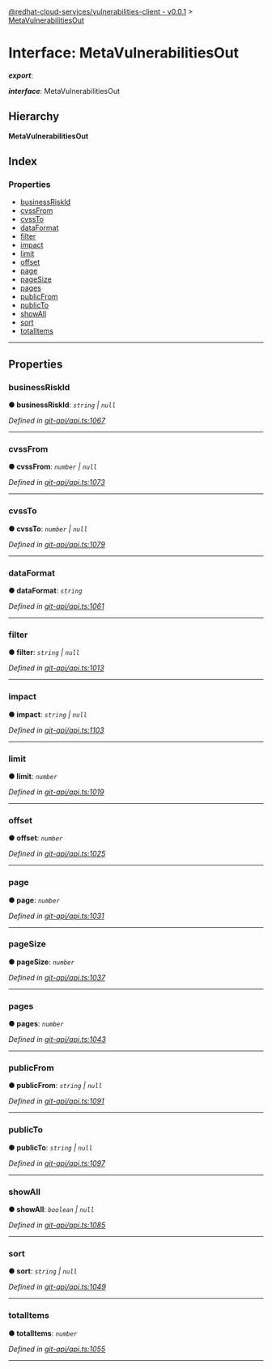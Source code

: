 [@redhat-cloud-services/vulnerabilities-client - v0.0.1](../README.md) > [MetaVulnerabilitiesOut](../interfaces/metavulnerabilitiesout.md)

# Interface: MetaVulnerabilitiesOut

*__export__*: 

*__interface__*: MetaVulnerabilitiesOut

## Hierarchy

**MetaVulnerabilitiesOut**

## Index

### Properties

* [businessRiskId](metavulnerabilitiesout.md#businessriskid)
* [cvssFrom](metavulnerabilitiesout.md#cvssfrom)
* [cvssTo](metavulnerabilitiesout.md#cvssto)
* [dataFormat](metavulnerabilitiesout.md#dataformat)
* [filter](metavulnerabilitiesout.md#filter)
* [impact](metavulnerabilitiesout.md#impact)
* [limit](metavulnerabilitiesout.md#limit)
* [offset](metavulnerabilitiesout.md#offset)
* [page](metavulnerabilitiesout.md#page)
* [pageSize](metavulnerabilitiesout.md#pagesize)
* [pages](metavulnerabilitiesout.md#pages)
* [publicFrom](metavulnerabilitiesout.md#publicfrom)
* [publicTo](metavulnerabilitiesout.md#publicto)
* [showAll](metavulnerabilitiesout.md#showall)
* [sort](metavulnerabilitiesout.md#sort)
* [totalItems](metavulnerabilitiesout.md#totalitems)

---

## Properties

<a id="businessriskid"></a>

###  businessRiskId

**● businessRiskId**: *`string` \| `null`*

*Defined in [git-api/api.ts:1067](https://github.com/RedHatInsights/javascript-clients/blob/master/packages/vulnerabilities/git-api/api.ts#L1067)*

___
<a id="cvssfrom"></a>

###  cvssFrom

**● cvssFrom**: *`number` \| `null`*

*Defined in [git-api/api.ts:1073](https://github.com/RedHatInsights/javascript-clients/blob/master/packages/vulnerabilities/git-api/api.ts#L1073)*

___
<a id="cvssto"></a>

###  cvssTo

**● cvssTo**: *`number` \| `null`*

*Defined in [git-api/api.ts:1079](https://github.com/RedHatInsights/javascript-clients/blob/master/packages/vulnerabilities/git-api/api.ts#L1079)*

___
<a id="dataformat"></a>

###  dataFormat

**● dataFormat**: *`string`*

*Defined in [git-api/api.ts:1061](https://github.com/RedHatInsights/javascript-clients/blob/master/packages/vulnerabilities/git-api/api.ts#L1061)*

___
<a id="filter"></a>

###  filter

**● filter**: *`string` \| `null`*

*Defined in [git-api/api.ts:1013](https://github.com/RedHatInsights/javascript-clients/blob/master/packages/vulnerabilities/git-api/api.ts#L1013)*

___
<a id="impact"></a>

###  impact

**● impact**: *`string` \| `null`*

*Defined in [git-api/api.ts:1103](https://github.com/RedHatInsights/javascript-clients/blob/master/packages/vulnerabilities/git-api/api.ts#L1103)*

___
<a id="limit"></a>

###  limit

**● limit**: *`number`*

*Defined in [git-api/api.ts:1019](https://github.com/RedHatInsights/javascript-clients/blob/master/packages/vulnerabilities/git-api/api.ts#L1019)*

___
<a id="offset"></a>

###  offset

**● offset**: *`number`*

*Defined in [git-api/api.ts:1025](https://github.com/RedHatInsights/javascript-clients/blob/master/packages/vulnerabilities/git-api/api.ts#L1025)*

___
<a id="page"></a>

###  page

**● page**: *`number`*

*Defined in [git-api/api.ts:1031](https://github.com/RedHatInsights/javascript-clients/blob/master/packages/vulnerabilities/git-api/api.ts#L1031)*

___
<a id="pagesize"></a>

###  pageSize

**● pageSize**: *`number`*

*Defined in [git-api/api.ts:1037](https://github.com/RedHatInsights/javascript-clients/blob/master/packages/vulnerabilities/git-api/api.ts#L1037)*

___
<a id="pages"></a>

###  pages

**● pages**: *`number`*

*Defined in [git-api/api.ts:1043](https://github.com/RedHatInsights/javascript-clients/blob/master/packages/vulnerabilities/git-api/api.ts#L1043)*

___
<a id="publicfrom"></a>

###  publicFrom

**● publicFrom**: *`string` \| `null`*

*Defined in [git-api/api.ts:1091](https://github.com/RedHatInsights/javascript-clients/blob/master/packages/vulnerabilities/git-api/api.ts#L1091)*

___
<a id="publicto"></a>

###  publicTo

**● publicTo**: *`string` \| `null`*

*Defined in [git-api/api.ts:1097](https://github.com/RedHatInsights/javascript-clients/blob/master/packages/vulnerabilities/git-api/api.ts#L1097)*

___
<a id="showall"></a>

###  showAll

**● showAll**: *`boolean` \| `null`*

*Defined in [git-api/api.ts:1085](https://github.com/RedHatInsights/javascript-clients/blob/master/packages/vulnerabilities/git-api/api.ts#L1085)*

___
<a id="sort"></a>

###  sort

**● sort**: *`string` \| `null`*

*Defined in [git-api/api.ts:1049](https://github.com/RedHatInsights/javascript-clients/blob/master/packages/vulnerabilities/git-api/api.ts#L1049)*

___
<a id="totalitems"></a>

###  totalItems

**● totalItems**: *`number`*

*Defined in [git-api/api.ts:1055](https://github.com/RedHatInsights/javascript-clients/blob/master/packages/vulnerabilities/git-api/api.ts#L1055)*

___

